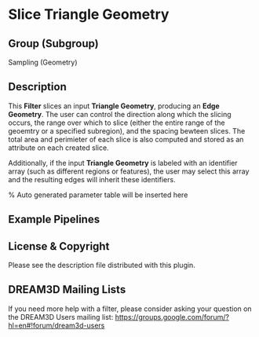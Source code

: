 # Slice Triangle Geometry

## Group (Subgroup)

Sampling (Geometry)

## Description

This **Filter** slices an input **Triangle Geometry**, producing an **Edge Geometry**.  The user can control the direction along which the slicing occurs, the range over which to slice (either the entire range of the geoemtry or a specified subregion), and the spacing bewteen slices.  The total area and perimieter of each slice is also computed and stored as an attribute on each created slice.

Additionally, if the input **Triangle Geometry** is labeled with an identifier array (such as different regions or features), the user may select this array and the resulting edges will inherit these identifiers.

% Auto generated parameter table will be inserted here

## Example Pipelines

## License & Copyright 

Please see the description file distributed with this plugin.

## DREAM3D Mailing Lists

If you need more help with a filter, please consider asking your question on the DREAM3D Users mailing list:
https://groups.google.com/forum/?hl=en#!forum/dream3d-users